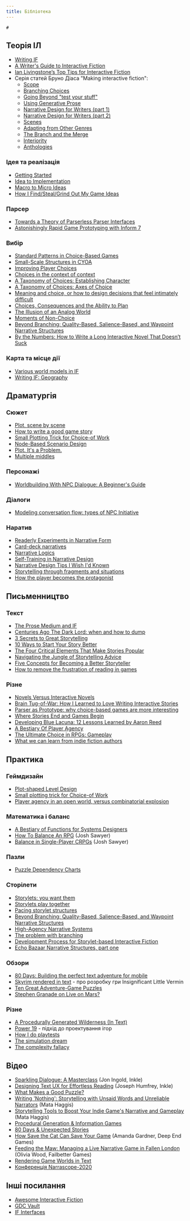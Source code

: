```yaml
---
title: Бібліотека
---
```


```toc
#
```

## Теорія ІЛ
- [Writing IF](https://emshort.blog/how-to-play/writing-if/)
- [A Writer's Guide to Interactive Fiction](https://eblong.com/zarf/essays/if-for-writers.html) 
- [Ian Livingstone’s Top Tips for Interactive Fiction](https://medium.com/hello-words/ian-livingstones-top-tips-for-interactive-fiction-df16d987542e)
- Серія статей Бруно Діаса "Making interactive fiction":
    - [Scope](https://sub-q.com/making-interactive-fiction-scope/)
    - [Branching Choices](https://sub-q.com/making-interactive-fiction-branching-choices/)
    - [Going Beyond "test your stuff"](https://sub-q.com/making-interactive-fiction-going-beyond-test-stuff/)
    - [Using Generative Prose](https://sub-q.com/making-interactive-fiction-using-generative-prose/)
    - [Narrative Design for Writers (part 1)](https://sub-q.com/making-interactive-fiction-narrative-design-for-writers-part-1/)
    - [Narrative Design for Writers (part 2)](https://sub-q.com/making-interactive-fiction-narrative-design-for-writers-part-2/)
    - [Scenes](https://sub-q.com/making-interactive-fiction-scenes/)
    - [Adapting from Other Genres](https://sub-q.com/making-if-adapting/)
    - [The Branch and the Merge](https://sub-q.com/making-interactive-fiction-the-branch-and-the-merge/)
    - [Interiority](https://sub-q.com/making-interactive-fiction-interiority/)
    - [Anthologies](https://sub-q.com/making-interactive-fiction-anthologies/)

### Ідея та реалізація
- [Getting Started](https://emshort.blog/how-to-play/writing-if/my-articles/getting-started/)
- [Idea to Implementation](https://emshort.blog/2009/08/23/idea-to-implementation/)
- [Macro to Micro Ideas](https://emshort.blog/2021/10/05/mailbag-macro-to-micro-ideas/)
- [How I Find/Steal/Grind Out My Game Ideas](https://bottomfeeder.substack.com/p/how-i-findstealgrind-out-my-game)

### Парсер
- [Towards a Theory of Parserless Parser Interfaces](http://brunodias.space/2017/05/06/parserless-parser/)
- [Astonishingly Rapid Game Prototyping with Inform 7](http://brunodias.space/2017/05/05/inform-prototyping/)

### Вибір
- [Standard Patterns in Choice-Based Games](https://heterogenoustasks.wordpress.com/2015/01/26/standard-patterns-in-choice-based-games/)
- [Small-Scale Structures in CYOA](https://emshort.blog/2016/11/05/small-scale-structures-in-cyoa/)
- [Improving Player Choices](https://www.gamasutra.com/view/feature/130452/improving_player_choices.php)
- [Choices in the context of context](https://threeedgedsword.wordpress.com/2011/06/21/choices-in-the-context-of-context/)
- [A Taxonomy of Choices: Establishing Character](https://www.choiceofgames.com/2017/12/a-taxonomy-of-choices-establishing-character/)
- [A Taxonomy of Choices: Axes of Choice](https://www.choiceofgames.com/2017/12/a-taxonomy-of-choices-axes-of-choice/)
- [Meaning and choice, or how to design decisions that feel intimately difficult](https://www.gamedeveloper.com/design/meaning-and-choice-or-how-to-design-decisions-that-feel-intimately-difficult)
- [Choices, Consequences and the Ability to Plan](https://frictionalgames.blogspot.com/2017/06/choices-consequences-and-ability-to-plan.html)
- [The Illusion of an Analog World](https://frictionalgames.blogspot.com/2017/07/the-illusion-of-analog-world.html)
- [Moments of Non-Choice](https://emshort.blog/2019/12/10/mailbag-moments-of-non-choice/)
- [Beyond Branching: Quality-Based, Salience-Based, and Waypoint Narrative Structures](https://emshort.blog/2016/04/12/beyond-branching-quality-based-and-salience-based-narrative-structures/)
- [By the Numbers: How to Write a Long Interactive Novel That Doesn’t Suck](https://www.choiceofgames.com/2011/07/by-the-numbers-how-to-write-a-long-interactive-novel-that-doesnt-suck/)

### Карта та місце дії
- [Various world models in IF](http://gameshelf.jmac.org/2015/04/various-world-models-in-if/)
- [Writing IF: Geography](https://emshort.blog/how-to-play/writing-if/my-articles/geography/)


## Драматургія

### Сюжет
- [Plot, scene by scene](https://emshort.blog/2008/05/04/plot-scene-by-scene/)
- [How to write a good game story](https://paladinstudios.com/2012/08/06/how-to-write-a-good-game-story-and-get-filthy-rich/)
- [Small Plotting Trick for Choice-of Work](https://emshort.blog/2017/04/01/small-plotting-trick-for-choice-of-work/)
- [Node-Based Scenario Design](http://thealexandrian.net/wordpress/7949/roleplaying-games/node-based-scenario-design-part-1-the-plotted-approach)
- [Plot. It's a Problem.](https://emshort.blog/2021/08/10/mailbag-plot-its-a-problem/)
- [Multiple middles](https://gutefabrik.com/craft-multiple-middles/)

### Персонажі
- [Worldbuilding With NPC Dialogue: A Beginner's Guide](https://www.gamedeveloper.com/design/worldbuilding-with-npc-dialogue-a-beginner-s-guide)

### Діалоги
- [Modeling conversation flow: types of NPC Initiative](https://emshort.blog/2009/07/22/modeling-conversation-flow-types-of-npc-initiative/)

### Наратив
- [Readerly Experiments in Narrative Form](https://emshort.blog/2016/03/03/readerly-experiments-in-narrative-form/)
- [Card-deck narratives](https://emshort.blog/2016/05/03/card-deck-narratives/)
- [Narrative Logics](https://medium.com/@aareed/narrative-logics-3042b4994653)
- [Self-Training in Narrative Design](https://emshort.blog/2019/01/08/mailbag-self-training-in-narrative-design/)
- [Narrative Design Tips I Wish I'd Known](https://www.gamasutra.com/blogs/DavidKuelz/20160418/270698/Narrative_Design_Tips_I_Wish_Id_Known.php)
- [Storytelling through fragments and situations](https://frictionalgames.blogspot.com/2010/03/storytelling-through-fragments-and.html)
- [How the player becomes the protagonist](https://frictionalgames.blogspot.com/2010/11/how-player-becomes-protagonist.html)


## Письменництво

### Текст
- [The Prose Medium and IF](https://emshort.blog/how-to-play/writing-if/my-articles/the-prose-medium-and-if/)
- [Centuries Ago The Dark Lord: when and how to dump](http://weatherfactory.biz/centuries-ago-the-dark-lord-when-and-how-to-dump/)
- [3 Secrets to Great Storytelling](https://www.writersdigest.com/writing-articles/by-writing-goal/write-first-chapter-get-started/3-secrets-to-great-storytelling)
- [10 Ways to Start Your Story Better](https://www.writersdigest.com/writing-articles/by-writing-goal/write-first-chapter-get-started/10-ways-to-start-your-story-better)
- [The Four Critical Elements That Make Stories Popular](https://mythcreants.com/blog/the-four-critical-elements-that-make-stories-popular/)
- [Navigating the Jungle of Storytelling Advice](https://mythcreants.com/blog/blog-series/navigating-the-jungle-of-storytelling-advice/)
- [Five Concepts for Becoming a Better Storyteller](https://mythcreants.com/blog/five-concepts-for-becoming-a-better-storyteller/)
- [How to remove the frustration of reading in games](https://www.gamedeveloper.com/design/how-to-remove-the-frustration-of-reading-in-games)


### Різне
- [Novels Versus Interactive Novels](https://murderinthemail.net/2017/09/11/novels-versus-interactive-novels/)
- [Brain Tug-of-War: How I Learned to Love Writing Interactive Stories](http://www.tor.com/2013/12/20/brain-tug-of-war-how-i-learned-to-love-writing-interactive-stories/)
- [Parser as Prototype: why choice-based games are more interesting](https://threeedgedsword.wordpress.com/2013/12/05/parser-as-prototype-why-choice-based-games-are-more-interesting/)
- [Where Stories End and Games Begin](http://www.costik.com/gamnstry.html)
- [Developing Blue Lacuna: 12 Lessons Learned by Aaron Reed](http://www.spagmag.org/archives/backissues/spag54.html#reed)
- [A Bestiary Of Player Agency](https://heterogenoustasks.wordpress.com/2014/09/22/a-bestiary-of-player-agency/)
- [The Ultimate Choice in RPGs: Gameplay](https://www.gamedeveloper.com/business/the-ultimate-choice-in-rpgs-gameplay)
- [What we can learn from indie fiction authors](https://www.gamedeveloper.com/business/what-we-can-learn-from-indie-fiction-authors)

## Практика

### Геймдизайн
- [Plot-shaped Level Design](https://emshort.blog/2016/05/18/plot-shaped-level-design/)
- [Small plotting trick for Choice-of Work](https://emshort.blog/2017/04/01/small-plotting-trick-for-choice-of-work/)
- [Player agency in an open world, versus combinatorial explosion](https://filiph.medium.com/player-agency-in-an-open-world-versus-combinatorial-explosion-5a6bcd7d0d38)

### Математика і баланс
- [A Bestiary of Functions for Systems Designers](https://brunodias.dev/2021/03/19/functions-for-system-designers.html)
- [How To Balance An RPG](https://kotaku.com/how-to-balance-an-rpg-1625516832) (Josh Sawyer)
- [Balance in Single-Player CRPGs](https://jesawyer.tumblr.com/post/161302725596/balance-in-single-player-crpgs) (Josh Sawyer)

### Пазли
- [Puzzle Dependency Charts](https://grumpygamer.com/puzzle_dependency_charts)

### Сторілети
- [Storylets: you want them](https://emshort.blog/2019/11/29/storylets-you-want-them/)
- [Storylets play together](https://emshort.blog/2019/12/03/storylets-play-together/)
- [Pacing storylet structures](https://emshort.blog/2020/01/21/pacing-storylet-structures/)
- [Beyond Branching: Quality-Based, Salience-Based, and Waypoint Narrative Structures](https://emshort.blog/2016/04/12/beyond-branching-quality-based-and-salience-based-narrative-structures/)
- [High-Agency Narrative Systems](https://emshort.blog/2017/05/25/mailbag-high-agency-narrative-systems/)
- [The problem with branching](https://www.failbettergames.com/the-problem-with-branching/)
- [Development Process for Storylet-based Interactive Fiction](https://emshort.blog/2020/02/18/mailbag-development-process-for-storylet-based-interactive-fiction/)
- [Echo Bazaar Narrative Structures, part one](http://www.failbettergames.com/echo-bazaar-narrative-structures-part-one/)

### Обзори
- [80 Days: Building the perfect text adventure for mobile](https://www.gamedeveloper.com/business/-i-80-days-i-building-the-perfect-text-adventure-for-mobile)
- [Skyrim rendered in text](https://medium.com/@filiph/skyrim-rendered-in-text-1899548ab2c4) - про розробку гри Insignificant Little Vermin
- [Ten Great Adventure-Game Puzzles](https://www.filfre.net/2018/11/ten-great-adventure-game-puzzles/)
- [Stephen Granade on Live on Mars?](http://granades.com/games/life-on-mars-review/Life-on-Mars-review.html)

### Різне
- [A Procedurally Generated Wilderness (In Text)](http://www.sibylmoon.com/a-procedurally-generated-wilderness/)
- [Power 19](https://rpg.fandom.com/ru/wiki/Power_19) - підхід до проектування ігор
- [How I do playtests](https://auroriax.com/how-i-do-playtests)
- [The simulation dream](https://www.gamedeveloper.com/design/the-simulation-dream)
- [The complexity fallacy](https://frictionalgames.blogspot.com/2017/06/the-complexity-fallacy.html)

## Відео
- [Sparkling Dialogue: A Masterclass](https://www.youtube.com/watch?v=_vRfNtvFVRo ) (Jon Ingold, Inkle)
- [Designing Text UX for Effortless Reading](https://www.youtube.com/watch?v=mopBSNyFEE4) (Joseph Humfrey, Inkle)
- [What Makes a Good Puzzle?](https://www.youtube.com/watch?v=zsjC6fa_YBg)
- [Writing 'Nothing': Storytelling with Unsaid Words and Unreliable Narrators](https://www.youtube.com/watch?v=LPkbAMj-xVA) (Mata Haggis)
- [Storytelling Tools to Boost Your Indie Game's Narrative and Gameplay](https://www.youtube.com/watch?v=8fXE-E1hjKk) (Mata Haggis)
- [Procedural Generation & Information Games](https://www.youtube.com/watch?v=t0GOdWxidUI)
- [80 Days & Unexpected Stories](https://www.youtube.com/watch?v=Apa7Klu8Trg)
- [How Save the Cat Can Save Your Game](https://www.youtube.com/watch?v=XOxRv5jXgFU) (Amanda Gardner, Deep End Games)
- [Feeding the Maw: Managing a Live Narrative Game in Fallen London](https://www.youtube.com/watch?v=pZp9g7Iumj8) (Olivia Wood, Failbetter Games)
- [Rendering Game Worlds in Text](https://www.youtube.com/watch?v=CDDYeJznOhY)
- [Конференція Narrascope-2020](https://www.youtube.com/playlist?list=PLbTgViUvfche3d2R99wDG1JmKJVBEl2wf)

## Інші посилання
- [Awesome Interactive Fiction](https://github.com/tajmone/awesome-interactive-fiction)
- [GDC Vault](https://www.gdcvault.com/)
- [IF Interfaces](https://www.pinterest.com/emshortif/if-interfaces/)
